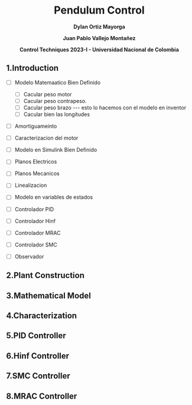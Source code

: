 <div align="center">
<h1> Pendulum Control</h1> 
<p>
 
  **Dylan Ortiz Mayorga**
 
  **Juan Pablo Vallejo Montañez**
 
  **Control Techniques 2023-I - Universidad Nacional de Colombia**
</p>
 
</div>

<div align="left">
 <h2> 1.Introduction </h2> 
 
- [ ] Modelo Matemaatico Bien Definido
  - [ ] Cacular peso motor 
  - [ ] Cacular peso contrapeso.
  - [ ] Cacular peso brazo --- esto lo hacemos con el modelo en inventor 
  - [ ] Cacular bien las longitudes 
- [ ] Amortiguameinto 
- [ ] Caracterizacion del motor 
- [ ] Modelo en Simulink Bien Definido 
- [ ] Planos Electricos 
- [ ] Planos Mecanicos 
- [ ] Linealizacion 
- [ ] Modelo en variables de estados 
- [ ] Controlador PID
- [ ] Controlador Hinf
- [ ] Controlador MRAC
- [ ] Controlador SMC
- [ ] Observador 
 
 
 <h2> 2.Plant Construction</h2>
 <h2> 3.Mathematical Model </h2>
 <h2> 4.Characterization</h2>
 <h2> 5.PID Controller</h2>
 <h2> 6.Hinf Controller</h2>
 <h2> 7.SMC Controller</h2>
 <h2> 8.MRAC Controller</h2>

 
</div>



